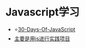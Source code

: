 # Javascript学习

- ⭐[30-Days-Of-JavaScript](https://github.com/Asabeneh/30-Days-Of-JavaScript)
- [主要是用js进行实践项目](https://github.com/soyaine/JavaScript30)
